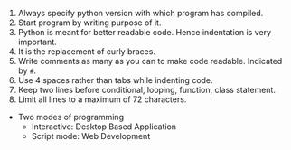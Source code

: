 1.   Always specify python version with which program has compiled.
2.   Start program by writing purpose of it.
3.   Python is meant for better readable code. Hence indentation is very important.
4.   It is the replacement of curly braces.
3.   Write comments as many as you can to make code readable. Indicated by `#`.
4.   Use 4 spaces rather than tabs while indenting code.
5.   Keep two lines before conditional, looping, function, class statement.
6.   Limit all lines to a maximum of 72 characters.

* Two modes of programming
    * Interactive: Desktop Based Application
    * Script mode: Web Development
    
